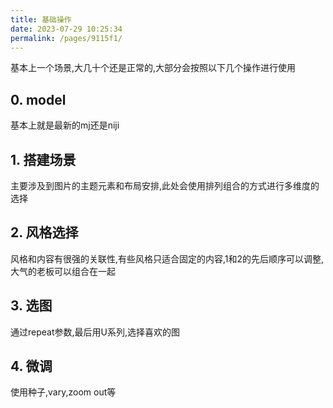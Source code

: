 ```yaml
---
title: 基础操作
date: 2023-07-29 10:25:34
permalink: /pages/9115f1/
---
```


基本上一个场景,大几十个还是正常的,大部分会按照以下几个操作进行使用

## 0. model

基本上就是最新的mj还是niji

## 1. 搭建场景
主要涉及到图片的主题元素和布局安排,此处会使用排列组合的方式进行多维度的选择


## 2. 风格选择
风格和内容有很强的关联性,有些风格只适合固定的内容,1和2的先后顺序可以调整,大气的老板可以组合在一起

## 3. 选图
通过repeat参数,最后用U系列,选择喜欢的图

## 4. 微调
使用种子,vary,zoom out等
